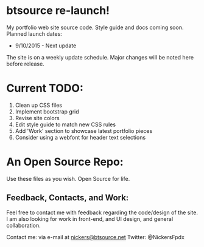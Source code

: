 # btsource re-launch!

My portfolio web site source code. Style guide and docs coming soon.
Planned launch dates:
* 9/10/2015 - Next update

The site is on a weekly update schedule. Major changes will be noted here before release.

# Current TODO:
1. Clean up CSS files
2. Implement bootstrap grid
3. Revise site colors
3. Edit style guide to match new CSS rules
4. Add 'Work' section to showcase latest portfolio pieces
5. Consider using a webfont for header text selections

# An Open Source Repo:
Use these files as you wish. Open Source for life.

## Feedback, Contacts, and Work:

Feel free to contact me with feedback regarding the code/design of the site. I am also looking for work in front-end, and UI design, and general collaboration.

Contact me: via e-mail at nickers@btsource.net
Twitter: @NickersFpdx
